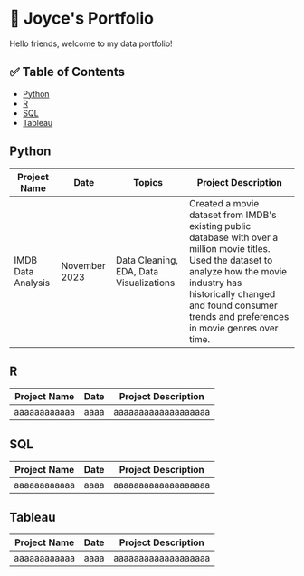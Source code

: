# 📖 Joyce's Portfolio

Hello friends, welcome to my data portfolio! 

## ✅ Table of Contents
- [Python]()
- [R]()
- [SQL]()
- [Tableau]()

## Python

|Project Name|Date|Topics|Project Description|
|------------|----|-------------------|------|
|IMDB Data Analysis|November 2023|Data Cleaning, EDA, Data Visualizations|Created a movie dataset from IMDB's existing public database with over a million movie titles. Used the dataset to analyze how the movie industry has historically changed and found consumer trends and preferences in movie genres over time.|

## R

|Project Name|Date|Project Description|
|------------|----|-------------------|
|aaaaaaaaaaaa|aaaa|aaaaaaaaaaaaaaaaaaa|

## SQL

|Project Name|Date|Project Description|
|------------|----|-------------------|
|aaaaaaaaaaaa|aaaa|aaaaaaaaaaaaaaaaaaa|

## Tableau

|Project Name|Date|Project Description|
|------------|----|-------------------|
|aaaaaaaaaaaa|aaaa|aaaaaaaaaaaaaaaaaaa|

